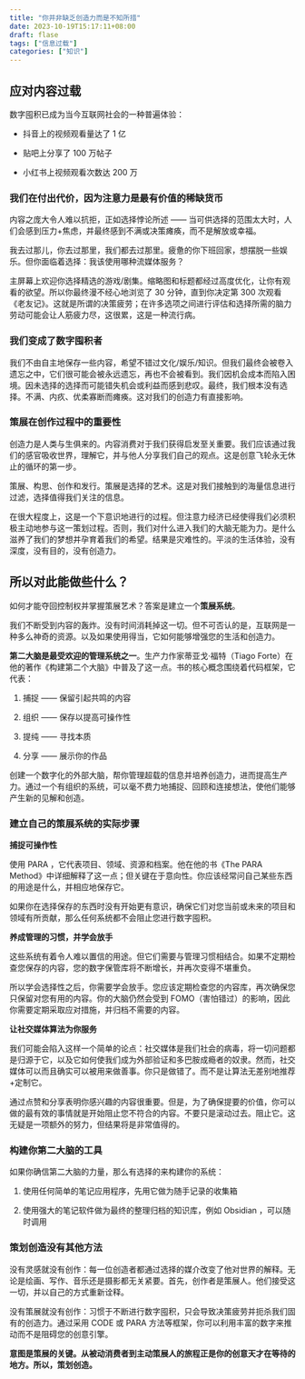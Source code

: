 ```yaml
---
title: "你并非缺乏创造力而是不知所措"
date: 2023-10-19T15:17:11+08:00
draft: flase
tags: ["信息过载"]
categories: ["知识"]
---
```


## 应对内容过载

数字囤积已成为当今互联网社会的一种普遍体验：

- 抖音上的视频观看量达了 1 亿
    
- 贴吧上分享了 100 万帖子
    
- 小红书上视频观看次数达 200 万

### 我们在付出代价，因为注意力是最有价值的稀缺货币

内容之庞大令人难以抗拒，正如选择悖论所述 —— 当可供选择的范围太大时，人们会感到压力+焦虑，并最终感到不满或决策瘫痪，而不是解放或幸福。

我去过那儿，你去过那里，我们都去过那里。疲惫的你下班回家，想摆脱一些娱乐。但你面临着选择：我该使用哪种流媒体服务？

主屏幕上欢迎你选择精选的游戏/剧集。缩略图和标题都经过高度优化，让你有观看的欲望。所以你最终漫不经心地浏览了 30 分钟，直到你决定第 300 次观看《老友记》。这就是所谓的决策疲劳；在许多选项之间进行评估和选择所需的脑力劳动可能会让人筋疲力尽，这很累，这是一种流行病。

### 我们变成了数字囤积者

我们不由自主地保存一些内容，希望不错过文化/娱乐/知识。但我们最终会被卷入遗忘之中，它们很可能会被永远遗忘，再也不会被看到。我们因机会成本而陷入困境。因未选择的选择而可能错失机会或利益而感到悲叹。最终，我们根本没有选择。不满、内疚、优柔寡断而瘫痪。这对我们的创造力有直接影响。

### 策展在创作过程中的重要性

创造力是人类与生俱来的。内容消费对于我们获得启发至关重要。我们应该通过我们的感官吸收世界，理解它，并与他人分享我们自己的观点。这是创意飞轮永无休止的循环的第一步。

策展、构思、创作和发行。策展是选择的艺术。这是对我们接触到的海量信息进行过滤，选择值得我们关注的信息。

在很大程度上，这是一个下意识地进行的过程。但注意力经济已经使得我们必须积极主动地参与这一策划过程。否则，我们对什么进入我们的大脑无能为力。是什么滋养了我们的梦想并孕育着我们的希望。结果是灾难性的。平淡的生活体验，没有深度，没有目的，没有创造力。

## 所以对此能做些什么？

如何才能夺回控制权并掌握策展艺术？答案是建立一个**策展系统**。

我们不断受到内容的轰炸。没有时间消耗掉这一切。但不可否认的是，互联网是一种多么神奇的资源。以及如果使用得当，它如何能够增强您的生活和创造力。

**第二大脑是最受欢迎的管理系统之一**。生产力作家蒂亚戈·福特（Tiago Forte）在他的著作《构建第二个大脑》中普及了这一点。书的核心概念围绕着代码框架，它代表：

1.  捕捉 —— 保留引起共鸣的内容
    
2.  组织 —— 保存以提高可操作性
    
3.  提纯 —— 寻找本质
    
4.  分享 —— 展示你的作品

创建一个数字化的外部大脑，帮你管理超载的信息并培养创造力，进而提高生产力。通过一个有组织的系统，可以毫不费力地捕捉、回顾和连接想法，使他们能够产生新的见解和创造。

### 建立自己的策展系统的实际步骤

**捕捉可操作性**

使用 PARA ，它代表项目、领域、资源和档案。他在他的书《The PARA Method》中详细解释了这一点；但关键在于意向性。你应该经常问自己某些东西的用途是什么，并相应地保存它。

如果你在选择保存的东西时没有开始更有意识，确保它们对您当前或未来的项目和领域有所贡献，那么任何系统都不会阻止您进行数字囤积。

**养成管理的习惯，并学会放手**

这些系统有着令人难以置信的用途。但它们需要与管理习惯相结合。如果不定期检查您保存的内容，您的数字保管库将不断增长，并再次变得不堪重负。

所以学会选择性之后，你需要学会放手。您应该定期检查您的内容库，再次确保您只保留对您有用的内容。你的大脑仍然会受到 FOMO（害怕错过）的影响，因此你需要定期采取应对措施，并归档不需要的内容。

**让社交媒体算法为你服务**

我们可能会陷入这样一个简单的论点：社交媒体是我们社会的病毒，将一切问题都是归源于它，以及它如何使我们成为外部验证和多巴胺成瘾者的奴隶。然而，社交媒体可以而且确实可以被用来做善事。你只是做错了。而不是让算法无差别地推荐+定制它。

通过点赞和分享表明你感兴趣的内容很重要。但是，为了确保提要的价值，你可以做的最有效的事情就是开始阻止您不符合的内容。不要只是滚动过去。阻止它。这无疑是一项额外的努力，但结果将是非常值得的。

### 构建你第二大脑的工具

如果你确信第二大脑的力量，那么有选择的来构建你的系统：

1.  使用任何简单的笔记应用程序，先用它做为随手记录的收集箱
    
2.  使用强大的笔记软件做为最终的整理归档的知识库，例如 Obsidian ，可以随时调用
    

### 策划创造没有其他方法

没有灵感就没有创作：每一位创造者都通过选择的媒介改变了他对世界的解释。无论是绘画、写作、音乐还是摄影都无关紧要。首先，创作者是策展人。他们接受这一切，并以自己的方式重新诠释。

没有策展就没有创作：习惯于不断进行数字囤积，只会导致决策疲劳并扼杀我们固有的创造力。通过采用 CODE 或 PARA 方法等框架，你可以利用丰富的数字来推动而不是阻碍您的创意引擎。

**意图是策展的关键。从被动消费者到主动策展人的旅程正是你的创意天才在等待的地方。所以，策划创造。**